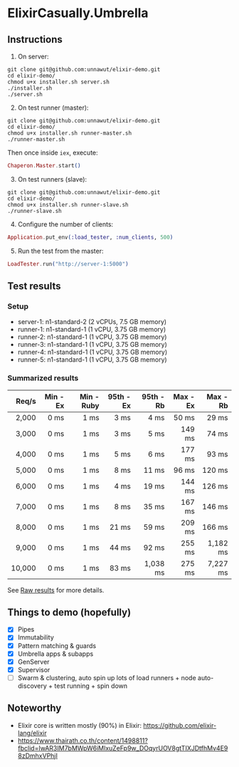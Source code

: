 # ElixirCasually.Umbrella

## Instructions

1. On server:

```shell
git clone git@github.com:unnawut/elixir-demo.git
cd elixir-demo/
chmod u+x installer.sh server.sh
./installer.sh
./server.sh
```

2. On test runner (master):

```shell
git clone git@github.com:unnawut/elixir-demo.git
cd elixir-demo/
chmod u+x installer.sh runner-master.sh
./runner-master.sh
```

Then once inside `iex`, execute:

```elixir
Chaperon.Master.start()
```

3. On test runners (slave):

```shell
git clone git@github.com:unnawut/elixir-demo.git
cd elixir-demo/
chmod u+x installer.sh runner-slave.sh
./runner-slave.sh
```

4. Configure the number of clients:

```elixir
Application.put_env(:load_tester, :num_clients, 500)
```

5. Run the test from the master:

```elixir
LoadTester.run("http://server-1:5000")
```

## Test results

### Setup
- server-1: n1-standard-2 (2 vCPUs, 7.5 GB memory)
- runner-1: n1-standard-1 (1 vCPU, 3.75 GB memory)
- runner-2: n1-standard-1 (1 vCPU, 3.75 GB memory)
- runner-3: n1-standard-1 (1 vCPU, 3.75 GB memory)
- runner-4: n1-standard-1 (1 vCPU, 3.75 GB memory)
- runner-5: n1-standard-1 (1 vCPU, 3.75 GB memory)

### Summarized results

| Req/s | Min - Ex | Min - Ruby | 95th - Ex | 95th - Rb | Max - Ex | Max - Rb |
| ----: | -------: | ---------: | --------: | --------: | -------: | -------: |
| 2,000 | 0 ms | 1 ms | 3 ms | 4 ms | 50 ms | 29 ms |
| 3,000 | 0 ms | 1 ms | 3 ms | 5 ms | 149 ms | 74 ms |
| 4,000 | 0 ms | 1 ms | 5 ms | 6 ms | 177 ms | 93 ms |
| 5,000 | 0 ms | 1 ms | 8 ms | 11 ms | 96 ms | 120 ms |
| 6,000 | 0 ms | 1 ms | 4 ms | 19 ms | 144 ms | 126 ms |
| 7,000 | 0 ms | 1 ms | 8 ms | 35 ms | 167 ms | 146 ms |
| 8,000 | 0 ms | 1 ms | 21 ms | 59 ms | 209 ms | 166 ms |
| 9,000 | 0 ms | 1 ms | 44 ms | 92 ms | 255 ms | 1,182 ms |
| 10,000 | 0 ms | 1 ms | 83 ms | 1,038 ms | 275 ms | 7,227 ms |

See [Raw results](raw_results.md) for more details.

## Things to demo (hopefully)

- [x] Pipes
- [x] Immutability
- [x] Pattern matching & guards
- [x] Umbrella apps & subapps
- [x] GenServer
- [x] Supervisor
- [ ] Swarm & clustering, auto spin up lots of load runners + node auto-discovery + test running + spin down

## Noteworthy

- Elixir core is written mostly (90%) in Elixir: https://github.com/elixir-lang/elixir
- https://www.thairath.co.th/content/1498811?fbclid=IwAR3IM7bMWpW6iMlxuZeFp9w_DOqyrUOV8gtTIXJDtfhMv4E98zDmhxVPhjI
